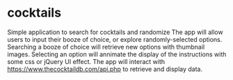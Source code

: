 # cocktails
Simple application to search for cocktails and randomize
The app will allow users to input their booze of choice, or explore randomly-selected options.
Searching a booze of choice will retrieve new options with thumbnail images.
Selecting an option will annimate the display of the instructions with some css or jQuery UI effect.
The app will interact with https://www.thecocktaildb.com/api.php to retrieve and display data.
